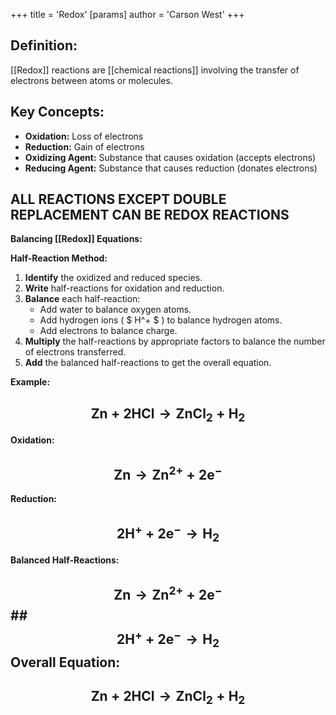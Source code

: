 +++
 title = 'Redox'
[params]
	author = 'Carson West'
+++

## **Definition:**
[[Redox]] reactions are [[chemical reactions]] involving the transfer of electrons between atoms or molecules.

## **Key Concepts:**
* **Oxidation:** Loss of electrons
* **Reduction:** Gain of electrons
* **Oxidizing Agent:** Substance that causes oxidation (accepts electrons)
* **Reducing Agent:** Substance that causes reduction (donates electrons)

## **ALL REACTIONS EXCEPT DOUBLE REPLACEMENT CAN BE REDOX REACTIONS**

**Balancing [[Redox]] Equations:**

**Half-Reaction Method:**
1. **Identify** the oxidized and reduced species.
2. **Write** half-reactions for oxidation and reduction.
3. **Balance** each half-reaction:
	 * Add water to balance oxygen atoms.
	 * Add hydrogen ions ( $ H^+ $ ) to balance hydrogen atoms.
	 * Add electrons to balance charge.
1. **Multiply** the half-reactions by appropriate factors to balance the number of electrons transferred.
2. **Add** the balanced half-reactions to get the overall equation.

**Example:**

##  $$  \text{Zn} + \text{2HCl} \rightarrow \text{ZnCl}_2 + \text{H}_2  $$  
**Oxidation:**  
##  $$ \text{Zn} \rightarrow \text{Zn}^{2+} + 2\text{e}^- $$  
**Reduction:** 
##  $$  2\text{H}^+ + 2\text{e}^- \rightarrow \text{H}_2 $$  
**Balanced Half-Reactions:**
##  $$  \text{Zn} \rightarrow \text{Zn}^{2+} + 2\text{e}^- $$  ##  $$  2\text{H}^+ + 2\text{e}^- \rightarrow \text{H}_2 $$  **Overall Equation:**
##  $$  \text{Zn} + 2\text{HCl} \rightarrow \text{ZnCl}_2 + \text{H}_2 $$  